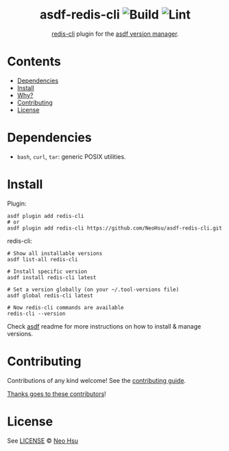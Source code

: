 <div align="center">

# asdf-redis-cli ![Build](https://github.com/NeoHsu/asdf-redis-cli/workflows/Build/badge.svg) ![Lint](https://github.com/NeoHsu/asdf-redis-cli/workflows/Lint/badge.svg)

[redis-cli](https://redis.io/topics/rediscli) plugin for the [asdf version manager](https://asdf-vm.com).

</div>

# Contents

- [Dependencies](#dependencies)
- [Install](#install)
- [Why?](#why)
- [Contributing](#contributing)
- [License](#license)

# Dependencies

- `bash`, `curl`, `tar`: generic POSIX utilities.

# Install

Plugin:

```shell
asdf plugin add redis-cli
# or
asdf plugin add redis-cli https://github.com/NeoHsu/asdf-redis-cli.git
```

redis-cli:

```shell
# Show all installable versions
asdf list-all redis-cli

# Install specific version
asdf install redis-cli latest

# Set a version globally (on your ~/.tool-versions file)
asdf global redis-cli latest

# Now redis-cli commands are available
redis-cli --version
```

Check [asdf](https://github.com/asdf-vm/asdf) readme for more instructions on how to
install & manage versions.

# Contributing

Contributions of any kind welcome! See the [contributing guide](contributing.md).

[Thanks goes to these contributors](https://github.com/NeoHsu/asdf-redis-cli/graphs/contributors)!

# License

See [LICENSE](LICENSE) © [Neo Hsu](https://github.com/NeoHsu/)
